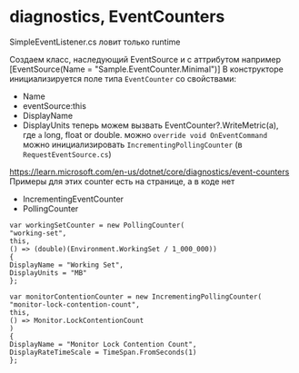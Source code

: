 # diagnostics, EventCounters

SimpleEventListener.cs  ловит только runtime
 

Создаем класс, наследующий EventSource
и с аттрибутом например [EventSource(Name = "Sample.EventCounter.Minimal")]
В конструкторе инициализируется поле типа `EventCounter` 
со свойствами: 
 - Name
 - eventSource:this
 - DisplayName
 - DisplayUnits
теперь  можем вызвать EventCounter?.WriteMetric(a),  
где `a` long, float or double.
можно `override void OnEventCommand`
можно инициализировать `IncrementingPollingCounter` (в `RequestEventSource.cs`)

https://learn.microsoft.com/en-us/dotnet/core/diagnostics/event-counters
Примеры для этих counter есть на странице,  а в коде нет
- IncrementingEventCounter
- PollingCounter



```
var workingSetCounter = new PollingCounter(
"working-set",
this,
() => (double)(Environment.WorkingSet / 1_000_000))
{
DisplayName = "Working Set",
DisplayUnits = "MB"
};
```

```
var monitorContentionCounter = new IncrementingPollingCounter(
"monitor-lock-contention-count",
this,
() => Monitor.LockContentionCount
)
{
DisplayName = "Monitor Lock Contention Count",
DisplayRateTimeScale = TimeSpan.FromSeconds(1)
};

```
